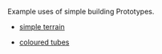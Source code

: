 Example uses of simple building Prototypes.

* [simple terrain](surface/)

* [coloured tubes](cylinder/)


<!--
Surface Prototype

Adds to an Elevationgrid node a series of procedurally generated height adjustments, some random height noise, and/or some height determined colouring. This allows the simple creation of enough apparent complexity for a realistic landscape surface, with very little data. This proto can also animate the grid, as a Sine function, to create a moving sea surface etc.
An event can return the current 3D location and orientation of any location on the surface, given its 2D coordinate, so an object can be easily placed on a randomly generated surface at render time, even dynamically when the surface is being animated.
Overview

	
Example: MoonScape

Simple example of a non-animated surface, with height-colour variation.

Althought its the points within a perfect circle that are height altered, the square nature of the elevationgrid makes for a 'rough' look.
-->
